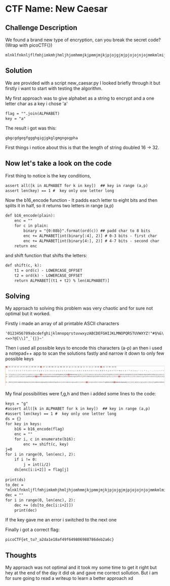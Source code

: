 # CTF Name: New Caesar

## Challenge Description

We found a brand new type of encryption, can you break the secret code? (Wrap with picoCTF{}) 
```
mlnklfnknljflfmhjimkmhjhmljhjomhmmjkjpmmjmjkjpjojgjmjpjojojnjojmmkmlmijimhjmmj
```
## Solution


We are provided with a script new_caesar.py
I looked briefly through it but firstly i want to start with testing the algorithm.

My first approach was to give alphabet as a string to encrypt and a one letter char as a key i chose 'a'

```
flag = "".join(ALPHABET)
key = "a"
```

The result i got was this:
```
gbgcgdgegfggghgigjgkglgmgngogpha
```
First things i notice about this is that the length of string doubled 16 -> 32.

Now let's take a look on the code
-----

First thing to notice is the key conditions,
```
assert all([k in ALPHABET for k in key])  ## key in range (a,p)
assert len(key) == 1 #  key only one letter long
```
Now the b16_encode function - It padds each letter to eight bits and then splits it in half, so it returns two letters in range (a,p) 

```
def b16_encode(plain):
    enc = ""
    for c in plain:
        binary = "{0:08b}".format(ord(c)) ## padd char to 8 bits
        enc += ALPHABET[int(binary[:4], 2)] # 0-3 bits - first char
        enc += ALPHABET[int(binary[4:], 2)] # 4-7 bits - second char
    return enc
```

and shift function that shifts the letters:

```
def shift(c, k):
    t1 = ord(c) - LOWERCASE_OFFSET
    t2 = ord(k) - LOWERCASE_OFFSET
    return ALPHABET[(t1 + t2) % len(ALPHABET)]    
```

## Solving

My approach to solving this problem was very chaotic and for sure not optimal but it worked.

Firstly i made an array of all printable ASCII characters
```
'0123456789abcdefghijklmnopqrstuvwxyzABCDEFGHIJKLMNOPQRSTUVWXYZ!"#$%&\'()*+,-./:;<=>?@[\\]^_`{|}~'
```

Then i used all possible keys to encode this characters (a-p)  an then i used a notepad++ app to scan the solutions fastly and narrow it down to only few possible keys 

![crypto_ex.png](/picoCTF/New_Caesar/resources/crypto_ex.png)

My final possibilities were f,g,h and then i added some lines to the code:
```
keys = "g"
#assert all([k in ALPHABET for k in key])  ## key in range (a,p)
#assert len(key) == 1 #  key only one letter long
ds = {}
for key in keys:
    b16 = b16_encode(flag)
    enc = ""
    for i, c in enumerate(b16):
        enc += shift(c, key)
j=0
for i in range(0, len(enc), 2):
    if i != 0:
        j = int(i/2)
    ds[enc[i:i+2]] = flag[j]

print(ds)
to_dec = "mlnklfnknljflfmhjimkmhjhmljhjomhmmjkjpmmjmjkjpjojgjmjpjojojnjojmmkmlmijimhjmmj"
dec = ""
for i in range(0, len(enc), 2):
    dec += (ds[to_dec[i:i+2]])
    print(dec)
```

If the key gave me an error i switched to the next one

Finally i got a correct flag:

```
picoCTF{et_tu?_a2da1e18af49f649806988786deb2a6c}
```

## Thoughts

My approach was not optimal and it took my some time to get it right but hey at the end of the day it did ok and gave me correct sollution. But i am for sure going to read a writeup to learn a better approach xd